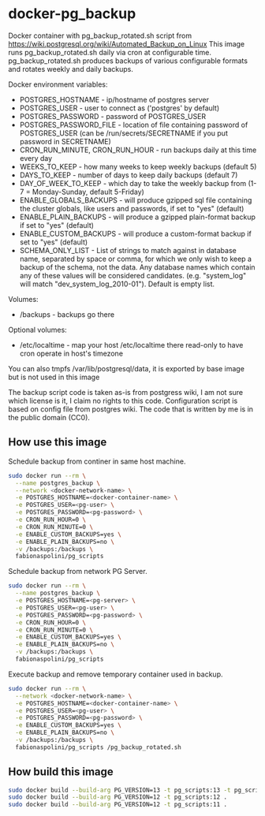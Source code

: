 # docker-pg_backup

Docker container with pg_backup_rotated.sh script from https://wiki.postgresql.org/wiki/Automated_Backup_on_Linux
This image runs pg_backup_rotated.sh daily via cron at configurable time. pg_backup_rotated.sh produces backups of various configurable formats and rotates weekly and daily backups.

Docker environment variables:
 - POSTGRES_HOSTNAME - ip/hostname of postgres server
 - POSTGRES_USER - user to connect as ('postgres' by default)
 - POSTGRES_PASSWORD - password of POSTGRES_USER
 - POSTGRES_PASSWORD_FILE - location of file containing password of POSTGRES_USER (can be /run/secrets/SECRETNAME if you put password in SECRETNAME)
 - CRON_RUN_MINUTE, CRON_RUN_HOUR - run backups daily at this time every day
 - WEEKS_TO_KEEP - how many weeks to keep weekly backups (default 5)
 - DAYS_TO_KEEP - number of days to keep daily backups (default 7)
 - DAY_OF_WEEK_TO_KEEP - which day to take the weekly backup from (1-7 = Monday-Sunday, default 5-Friday)
 - ENABLE_GLOBALS_BACKUPS - will produce gzipped sql file containing the cluster globals, like users and passwords, if set to "yes" (default)
 - ENABLE_PLAIN_BACKUPS - will produce a gzipped plain-format backup if set to "yes" (default)
 - ENABLE_CUSTOM_BACKUPS - will produce a custom-format backup if set to "yes" (default)
 - SCHEMA_ONLY_LIST - List of strings to match against in database name, separated by space or comma, for which we only wish to keep a backup of the schema, not the data. Any database names which contain any of these values will be considered candidates. (e.g. "system_log" will match "dev_system_log_2010-01"). Default is empty list.

Volumes:
 - /backups - backups go there

Optional volumes:
- /etc/localtime - map your host /etc/localtime there read-only to have cron operate in host's timezone

You can also tmpfs /var/lib/postgresql/data, it is exported by base image but is not used in this image

The backup script code is taken as-is from postgress wiki, I am not sure which license is it, I claim no rights to this code.
Configuration script is based on config file from postgres wiki. The code that is written by me is in the public domain (CC0). 

## How use this image

Schedule backup from continer in same host machine.

```bash
sudo docker run --rm \
  --name postgres_backup \
  --network <docker-network-name> \
  -e POSTGRES_HOSTNAME=<docker-container-name> \
  -e POSTGRES_USER=<pg-user> \
  -e POSTGRES_PASSWORD=<pg-password> \
  -e CRON_RUN_HOUR=0 \
  -e CRON_RUN_MINUTE=0 \
  -e ENABLE_CUSTOM_BACKUPS=yes \
  -e ENABLE_PLAIN_BACKUPS=no \
  -v /backups:/backups \
  fabionaspolini/pg_scripts
```

Schedule backup from network PG Server.

```bash
sudo docker run --rm \
  --name postgres_backup \
  -e POSTGRES_HOSTNAME=<pg-server> \
  -e POSTGRES_USER=<pg-user> \
  -e POSTGRES_PASSWORD=<pg-password> \
  -e CRON_RUN_HOUR=0 \
  -e CRON_RUN_MINUTE=0 \
  -e ENABLE_CUSTOM_BACKUPS=yes \
  -e ENABLE_PLAIN_BACKUPS=no \
  -v /backups:/backups \
  fabionaspolini/pg_scripts
```

Execute backup and remove temporary container used in backup.

```bash
sudo docker run --rm \
  --network <docker-network-name> \
  -e POSTGRES_HOSTNAME=<docker-container-name> \
  -e POSTGRES_USER=<pg-user> \
  -e POSTGRES_PASSWORD=<pg-password> \
  -e ENABLE_CUSTOM_BACKUPS=yes \
  -e ENABLE_PLAIN_BACKUPS=no \
  -v /backups:/backups \
  fabionaspolini/pg_scripts /pg_backup_rotated.sh
```

## How build this image

```bash
sudo docker build --build-arg PG_VERSION=13 -t pg_scripts:13 -t pg_scripts:latest .
sudo docker build --build-arg PG_VERSION=12 -t pg_scripts:12 .
sudo docker build --build-arg PG_VERSION=12 -t pg_scripts:11 .
```
